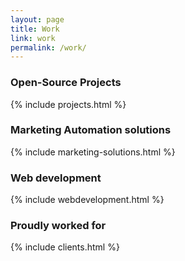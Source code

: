 ```yaml
---
layout: page
title: Work
link: work
permalink: /work/
---
```


<div class="section">
<h3>Open-Source Projects</h3>
{% include projects.html %}

<h3>Marketing Automation solutions</h3>
{% include marketing-solutions.html %}

<h3>Web development</h3>
{% include webdevelopment.html %}

<h3>Proudly worked for </h3>
{% include clients.html %}
   </div>
